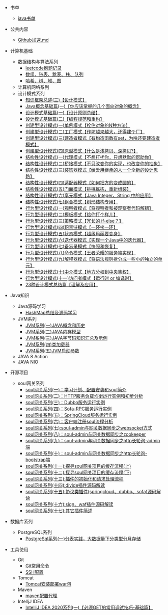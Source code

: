  - 书单
    * [java书单](https://github.com/xiaoboji/j-notes/tree/main/Books/Java书单2020.md)
 - 公共内容
    * [Github加速.md](https://github.com/xiaoboji/j-notes/tree/main/Common/github加速.md)
   
 - 计算机基础
    * 数据结构与算法系列
       + [leetcode刷题记录](https://github.com/xiaoboji/j-leetcode)
       + [数组、链表、跳表、栈、队列](https://github.com/xiaoboji/algorithm024/tree/main/Week_01/note)
       + [哈希、树、堆、图](https://github.com/xiaoboji/algorithm024/tree/main/Week_02/note)
    * 计算机网络系列
    * 设计模式系列
       + [知识框架总述(三)【设计模式】](https://xiaoboji.blog.csdn.net/article/details/107478382)
       + [Java概念基础篇(一)【你应该掌握的几个面向对象的概念】](https://xiaoboji.blog.csdn.net/article/details/107550063)
       + [设计模式基础篇(一)【设计原则总结】](https://xiaoboji.blog.csdn.net/article/details/107587289)
       + [设计模式基础篇(二)【编程规范和重构】](https://xiaoboji.blog.csdn.net/article/details/107679594)
       + [创建型设计模式(一)单例模式【栓住对象的N种方法】](https://xiaoboji.blog.csdn.net/article/details/107995374)
       + [创建型设计模式(二)工厂模式【作坊越来越大，还得建个厂】](https://xiaoboji.blog.csdn.net/article/details/108066892)
       + [创建型设计模式(三)建造者模式【有构造函数有set，为啥还要建造者模式】](https://xiaoboji.blog.csdn.net/article/details/108091018)
       + [创建型设计模式(四)原型模式【什么是浅拷贝、深拷贝?】](https://xiaoboji.blog.csdn.net/article/details/108137420)
       + [结构性设计模式(一)代理模式【不想打扰你，只想默默的帮助你】](https://xiaoboji.blog.csdn.net/article/details/108288445)
       + [结构性设计模式(二)桥接模式【不只改变你的实现，也改变你的抽象】](https://xiaoboji.blog.csdn.net/article/details/108633161)
       + [结构性设计模式(三)装饰器模式【给爱用继承的人一个全新的设计思路】](https://xiaoboji.blog.csdn.net/article/details/108722730)
       + [结构性设计模式(四)适配器模式【如何把方的变成圆的】](https://xiaoboji.blog.csdn.net/article/details/108786929)
       + [结构性设计模式(五)门面模式【挑挑拣拣，重新组装】](https://xiaoboji.blog.csdn.net/article/details/108810048)
       + [结构性设计模式(六)享元模式【Java Integer、String 中的应用】](https://xiaoboji.blog.csdn.net/article/details/108906206)
       + [结构性设计模式(七)组合模式【树形结构专用】](https://xiaoboji.blog.csdn.net/article/details/109019563)
       + [行为型设计模式(一)观察者模式【将观察者和被观察者代码解耦】](https://xiaoboji.blog.csdn.net/article/details/109254885)
       + [行为型设计模式(二)模板模式【给你打个样儿】](https://xiaoboji.blog.csdn.net/article/details/109256145)
       + [行为型设计模式(三)策略模式【冗长的 if-else？】](https://xiaoboji.blog.csdn.net/article/details/109260310)
       + [行为型设计模式(四)职责链模式【一环接一环】](https://xiaoboji.blog.csdn.net/article/details/109445763)
       + [行为型设计模式(五)状态模式【超级玛丽要变身】](https://xiaoboji.blog.csdn.net/article/details/109445878)
       + [行为型设计模式(六)迭代器模式【实现一个Java中的迭代器】](https://xiaoboji.blog.csdn.net/article/details/109617119)
       + [行为型设计模式(七)备忘录模式【快照和恢复】](https://xiaoboji.blog.csdn.net/article/details/109671360)
       + [行为型设计模式(八)命令模式【王者荣耀的服务端实现】](https://xiaoboji.blog.csdn.net/article/details/109684455)
       + [行为型设计模式(九)解释器模式【将语法规则拆分成一些小的独立的单元】](https://xiaoboji.blog.csdn.net/article/details/109684655)
       + [行为型设计模式(十)中介模式【地方分权到中央集权】](https://xiaoboji.blog.csdn.net/article/details/109684859)
       + [行为型设计模式(十一)访问者模式【运行时 or 编译时】](https://xiaoboji.blog.csdn.net/article/details/109688403)
       + [23种设计模式总结篇【理解及应用】](https://xiaoboji.blog.csdn.net/article/details/109993836)
 
 - Java知识
    * Java源码学习
        + [HashMap总结及源码学习](https://github.com/xiaoboji/algorithm024/tree/main/Week_02/homework/HashMap.md)
    * JVM系列
        + [JVM系列(一)JAVA概念和历史](https://xiaoboji.blog.csdn.net/article/details/110211274)
        + [JVM系列(二)JAVA内存模型](https://xiaoboji.blog.csdn.net/article/details/112504615)
        + [JVM系列(三)JAVA字节码知识汇总及示例](https://xiaoboji.blog.csdn.net/article/details/112670232)
        + [JVM系列(四)类加载器](https://xiaoboji.blog.csdn.net/article/details/112796174)
        + [JVM系列(五)JVM启动参数](https://xiaoboji.blog.csdn.net/article/details/112802900)
    * JAVA 8 Action
    * JAVA NIO
   
 - 开源项目
    * soul网关系列
        + [soul网关系列(一)：学习计划、配置安装和soul简介](https://xiaoboji.blog.csdn.net/article/details/112638926)
        + [soul网关系列(二)：HTTP服务负载均衡运行实例和初步分析](https://xiaoboji.blog.csdn.net/article/details/112690151)
        + [soul网关系列(三)：Dubbo服务运行实例](https://xiaoboji.blog.csdn.net/article/details/112725159)
        + [soul网关系列(四)：Sofa-RPC服务运行实例](https://xiaoboji.blog.csdn.net/article/details/112797930)        
        + [soul网关系列(五)：SpringCloud服务运行实例](https://xiaoboji.blog.csdn.net/article/details/112854047)        
        + [soul网关系列(六)：客户端注册soul流程分析](https://xiaoboji.blog.csdn.net/article/details/112911967)        
        + [soul网关系列(七):soul-admin与网关数据同步之websocket方式](https://xiaoboji.blog.csdn.net/article/details/112974192)        
        + [soul网关系列(八)：soul-admin与网关数据同步之zookeeper](https://xiaoboji.blog.csdn.net/article/details/113004035)        
        + [soul网关系列(九)：soul-admin与网关数据同步之http长轮询-admin端](https://xiaoboji.blog.csdn.net/article/details/113065424)        
        + [soul网关系列(十)：soul-admin与网关数据同步之http长轮询-bootstrap端](https://xiaoboji.blog.csdn.net/article/details/113155093)        
        + [soul网关系列(十一):探寻soul网关项目的缓存流程(上)](https://xiaoboji.blog.csdn.net/article/details/113206408)        
        + [soul网关系列(十二):探寻soul网关项目的缓存流程(下)](https://xiaoboji.blog.csdn.net/article/details/113283681)        
        + [soul网关系列(十三):插件的初始化和请求处理流程](https://xiaoboji.blog.csdn.net/article/details/113361306)        
        + [soul网关系列(十四):divide插件源码解读](https://xiaoboji.blog.csdn.net/article/details/113408851)        
        + [soul网关系列(十五):协议类插件(springcloud、dubbo、sofa)源码解读](https://xiaoboji.blog.csdn.net/article/details/113449013)        
        + [soul网关系列(十六):sign、waf插件源码解读](https://xiaoboji.blog.csdn.net/article/details/113622116) 
        + [soul网关系列(十七):其它插件简述](https://xiaoboji.blog.csdn.net/article/details/113667355)   
      
    
 - 数据库系列
    * PostgreSQL系列    
        + [PostgreSql系列(一)分表实践，大数据量下分类型分月存储](https://xiaoboji.blog.csdn.net/article/details/109592955)
 - 工具使用
     * Git 
        + [Git常用命令](https://github.com/xiaoboji/j-notes/tree/main/Tools/Git/Git常用命令.md)
        + [SSH配置](https://github.com/xiaoboji/j-notes/tree/main/Tools/Git/SSH.md)
     * Tomcat
        + [Tomcat安装部署war包](https://github.com/xiaoboji/j-notes/tree/main/Tools/Tomcat/Tomcat安装部署war包.md)
     * Maven
        + [maven配置代理](https://github.com/xiaoboji/j-notes/tree/main/Tools/Maven/maven配置代理.md)        
     * IntelljJ IDEA
        + [IntelliJ IDEA 2020系列(一)【必须GET的常用调试技巧-基础篇】](https://xiaoboji.blog.csdn.net/article/details/106773433) 
